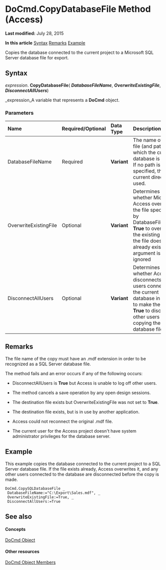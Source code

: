 
# DoCmd.CopyDatabaseFile Method (Access)

 **Last modified:** July 28, 2015

 **In this article**
 [Syntax](#sectionSection0)
 [Remarks](#sectionSection1)
 [Example](#sectionSection2)


Copies the database connected to the current project to a Microsoft SQL Server database file for export.


## Syntax
<a name="sectionSection0"> </a>

 _expression_. **CopyDatabaseFile**( **_DatabaseFileName_**,  **_OverwriteExistingFile_**,  **_DisconnectAllUsers_**)

 _expression_A variable that represents a  **DoCmd** object.


### Parameters



|**Name**|**Required/Optional**|**Data Type**|**Description**|
|:-----|:-----|:-----|:-----|
|DatabaseFileName|Required| **Variant**|The name of the file (and path) to which the current database is copied. If no path is specified, the current directory is used.|
|OverwriteExistingFile|Optional| **Variant**|Determines whether Microsoft Access overwrites the file specified by DatabaseFileName.  **True** to overwrite the existing file. If the file doesn't already exist, this argument is ignored|
|DisconnectAllUsers|Optional| **Variant**|Determines whether Access disconnects any users connected to the current database in order to make the copy.  **True** to disconnect other users before copying the database file.|

## Remarks
<a name="sectionSection1"> </a>

The file name of the copy must have an .mdf extension in order to be recognized as a SQL Server database file.

The method fails and an error occurs if any of the following occurs:


- DisconnectAllUsers is **True** but Access is unable to log off other users.
    
- The method cancels a save operation by any open design sessions.
    
- The destination file exists but OverwriteExistingFile was not set to **True**.
    
- The destination file exists, but is in use by another application.
    
- Access could not reconnect the original .mdf file.
    
- The current user for the Access project doesn't have system administrator privileges for the database server.
    

## Example
<a name="sectionSection2"> </a>

This example copies the database connected to the current project to a SQL Server database file. If the file exists already, Access overwrites it, and any other users connected to the database are disconnected before the copy is made.


```
DoCmd.CopySQLDatabaseFile _ 
 DatabaseFileName:="C:\Export\Sales.mdf", _ 
 OverwriteExistingFile:=True, _ 
 DisconnectAllUsers:=True
```


## See also
<a name="sectionSection2"> </a>


#### Concepts


 [DoCmd Object](3ce44cca-9979-0a1e-9787-079a52ce528f.md)
#### Other resources


 [DoCmd Object Members](3e7ade9e-86e4-0751-188b-5d31c9101651.md)
